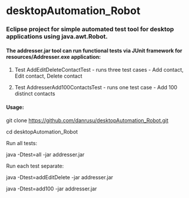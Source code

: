 # desktopAutomation_Robot

### Eclipse project for simple automated test tool for desktop applications using java.awt.Robot.

#### The addresser.jar tool can run functional tests via JUnit framework for resources/Addresser.exe application:

1. Test AddEditDeleteContactTest - runs three test cases - Add contact, Edit contact, Delete contact

2. Test AddresserAdd100ContactsTest - runs one test case - Add 100 distinct contacts


#### Usage: 

git clone https://github.com/danrusu/desktopAutomation_Robot.git

cd desktopAutomation_Robot

Run all tests:

java -Dtest=all -jar addresser.jar

Run each test separate:

java -Dtest=addEditDelete -jar addresser.jar

java -Dtest=add100 -jar addresser.jar



